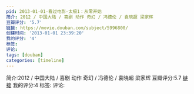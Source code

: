 ```yaml
---
pid: 2013-01-01-看过电影-太极1：从零开始
简介: 2012 / 中国大陆 / 喜剧 动作 奇幻 / 冯德伦 / 袁晓超 梁家辉
豆瓣评分: '5.7'
链接: https://movie.douban.com/subject/5996800/
创建时间: '2013-01-01 23:39:20'
我的评分: '4'
标签:
评论:
tags: [douban]
categories: [timeline]
---
```

简介:2012 / 中国大陆 / 喜剧 动作 奇幻 / 冯德伦 / 袁晓超 梁家辉
豆瓣评分:5.7
[链接](https://movie.douban.com/subject/5996800/)
我的评分:4
标签:
评论:
